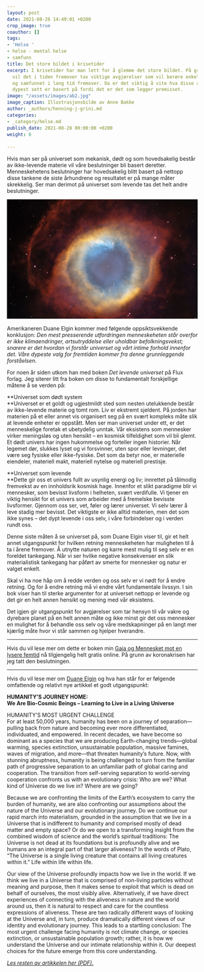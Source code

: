 ```yaml
---
layout: post
date: 2021-08-26 14:49:01 +0200
crop_image: true
coauthor: []
tags:
- 'Helse '
- helse - mental helse
- samfunn
title: Det store bildet i krisetider
excerpt: I krisetider har man lett for å glemme det store bildet. På grunn av koronakrisen
  vil det i tiden fremover tas viktige avgjørelser som vil berøre enkeltmennesker
  og samfunnet i lang tid fremover. Da er det viktig å vite hva disse avgjørelsene
  dypest sett er basert på fordi det er det som legger premisset.
image: "/assets/images/ab2.jpg"
image_caption: Illustrasjonsbilde av Anne Bakke
author: _authors/henning-j-grini.md
categories:
- _category/helse.md
publish_date: 2021-08-28 00:00:00 +0200
weight: 6

---
```

Hvis man ser på universet som mekanisk, dødt og som hovedsakelig består av ikke-levende materie vil våre beslutninger bli basert deretter. Menneskehetens beslutninger har hovedsakelig blitt basert på nettopp disse tankene de siste århundrene og resultatet er på mange måter skrekkelig. Ser man derimot på universet som levende tas det helt andre beslutninger.

![](/assets/images/ngc7293hubble-1080x675.jpg)

Amerikaneren Duane Elgin kommer med følgende oppsiktsvekkende konklusjon: _Den mest presserende utfordringen menneskeheten står overfor er ikke klimaendringer, artsutryddelse eller uholdbar befolkningsvekst; snarere er det hvordan vi forstår universet og vårt intime forhold innenfor det. Våre dypeste valg for fremtiden kommer fra denne grunnleggende forståelsen._

For noen år siden utkom han med boken _Det levende universet_ på Flux forlag. Jeg siterer litt fra boken om disse to fundamentalt forskjellige måtene å se verden på:

\**Universet som dødt system  
\**Universet er et goldt og ugjestmildt sted som nesten utelukkende består av ikke-levende materie og tomt rom. Liv er ekstremt sjeldent. På jorden har materien på et eller annet vis organisert seg på en svært kompleks måte slik at levende enheter er oppstått. Men ser man universet under ett, er det menneskelige foretak et ubetydelig unntak. Vår eksistens som mennesker virker meningsløs og uten hensikt – en kosmisk tilfeldighet som vil bli glemt. Et dødt univers har ingen hukommelse og forteller ingen historier. Når legemet dør, slukkes lyset og vi forsvinner, uten spor eller levninger, det være seg fysiske eller ikke-fysiske. Det som da betyr noe, er materielle eiendeler, materiell makt, materiell nytelse og materiell prestisje.

\**Universet som levende  
\**Dette gir oss et univers fullt av usynlig energi og liv; innrettet på tålmodig fremvekst av en innholdsrik kosmisk hage. Innenfor et slikt paradigme blir vi mennesker, som bevisst livsform i helheten, svært verdifulle. Vi tjener en viktig hensikt for et univers som arbeider med å fremelske bevisste livsformer. Gjennom oss ser, vet, føler og lærer universet. Vi selv lærer å leve stadig mer bevisst. Det viktigste er ikke alltid materien, men det som ikke synes – det dypt levende i oss selv, i våre forbindelser og i verden rundt oss.

Denne siste måten å se universet på, som Duane Elgin viser til, gir et helt annet utgangspunkt for hvilken retning menneskeheten har muligheten til å ta i årene fremover. Å utnytte naturen og karre mest mulig til seg selv er en foreldet tankegang. Når vi ser hvilke negative konsekvenser en slik materialistisk tankegang har påført av smerte for mennesker og natur er valget enkelt.

Skal vi ha noe håp om å redde verden og oss selv er vi nødt for å endre retning. Og for å endre retning må vi endre vårt fundamentale livssyn. I sin bok viser han til sterke argumenter for at universet nettopp er levende og det gir en helt annen hensikt og mening med vår eksistens.

Det igjen gir utgangspunkt for avgjørelser som tar hensyn til vår vakre og dyrebare planet på en helt annen måte og ikke minst gir det oss mennesker en mulighet for å behandle oss selv og våre medskapninger på en langt mer kjærlig måte hvor vi står sammen og hjelper hverandre.

***

Hvis du vil lese mer om dette er boken min [Gaia og Mennesket mot en lysere femtid](https://www.gaiainnovations.org/norsk/bok/) nå tilgjengelig helt gratis online. På grunn av koronakrisen har jeg tatt den beslutningen.

***

Hvis du vil lese mer om [Duane Elgin](https://duaneelgin.com/) og hva han står for er følgende omfattende og relativt nye artikkel et godt utgangspunkt:

**HUMANITY’S JOURNEY HOME:  
We Are Bio-Cosmic Beings – Learning to Live in a Living Universe**

HUMANITY’S MOST URGENT CHALLENGE  
For at least 50,000 years, humanity has been on a journey of separation—pulling back from nature and becoming ever more differentiated, individuated, and empowered. In recent decades, we have become so dominant as a species that we are producing Earth-changing trends—global warming, species extinction, unsustainable population, massive famines, waves of migration, and more—that threaten humanity’s future. Now, with stunning abruptness, humanity is being challenged to turn from the familiar path of progressive separation to an unfamiliar path of global caring and cooperation. The transition from self-serving separation to world-serving cooperation confronts us with an evolutionary crisis: Who are we? What kind of Universe do we live in? Where are we going?

Because we are confronting the limits of the Earth’s ecosystem to carry the burden of humanity, we are also confronting our assumptions about the nature of the Universe and our evolutionary journey. Do we continue our rapid march into materialism, grounded in the assumption that we live in a Universe that is indifferent to humanity and comprised mostly of dead matter and empty space? Or do we open to a transforming insight from the combined wisdom of science and the world’s spiritual traditions: The Universe is not dead at its foundations but is profoundly alive and we humans are an integral part of that larger aliveness? In the words of Plato, “The Universe is a single living creature that contains all living creatures within it.” Life within life within life.

Our view of the Universe profoundly impacts how we live in the world. If we think we live in a Universe that is comprised of non-living particles without meaning and purpose, then it makes sense to exploit that which is dead on behalf of ourselves, the most visibly alive. Alternatively, if we have direct experiences of connecting with the aliveness in nature and the world around us, then it is natural to respect and care for the countless expressions of aliveness. These are two radically different ways of looking at the Universe and, in turn, produce dramatically different views of our identity and evolutionary journey. This leads to a startling conclusion: The most urgent challenge facing humanity is not climate change, or species extinction, or unsustainable population growth; rather, it is how we understand the Universe and our intimate relationship within it. Our deepest choices for the future emerge from this core understanding.

[_Les resten av artikkelen her (PDF)._](https://duaneelgin.com/wp-content/uploads/2018/08/Elgin-Bio-Cosmic-Beings-Essay.pdf)
